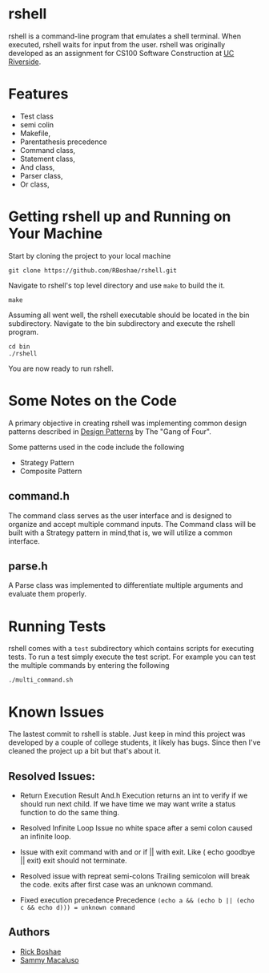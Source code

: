 # rshell
rshell is a command-line program that emulates a shell terminal. When executed, 
rshell waits for input from the user. rshell was originally developed as an 
assignment for CS100 Software Construction at 
[UC Riverside](https://www.engr.ucr.edu/). 

# Features
	
* Test class
* semi colin
* Makefile,
* Parentathesis precedence
* Command class,
* Statement class,
* And class,
* Parser class,
* Or class,


# Getting rshell up and Running on Your Machine
Start by cloning the project to your local machine
```
git clone https://github.com/RBoshae/rshell.git
```

Navigate to rshell's top level directory and use ```make``` to build the it.
```
make
```

Assuming all went well, the rshell executable should be located in the bin
subdirectory. Navigate to the bin subdirectory and execute the rshell
program.

```
cd bin
./rshell
```
You are now ready to run rshell.

# Some Notes on the Code
A primary objective in creating rshell was implementing common design 
patterns described in 
[Design Patterns](https://en.wikipedia.org/wiki/Design_Patterns) by The "Gang 
of Four". 

Some patterns used in the code include the following
* Strategy Pattern
* Composite Pattern

## command.h
The command class serves as the user interface and is designed to organize and 
accept multiple command inputs. The Command class will be built with a 
Strategy pattern in mind,that is, we will utilize a common interface.

## parse.h
A Parse class was implemented to differentiate multiple arguments and evaluate 
them properly. 

# Running Tests
rshell comes with a ```test``` subdirectory which contains scripts for 
executing tests. To run a test simply execute the test script. For example you 
can test the multiple commands by entering the following 
```
./multi_command.sh
```

# Known Issues
The lastest commit to rshell is stable. Just keep in mind this project was 
developed by a couple of college students, it likely has bugs. 
Since then I've cleaned the project up a bit but that's about it. 
	
## Resolved Issues:
* Return Execution Result And.h
Execution returns an int to verify if we should run next child. If we have 
time we may want write a status function to do the same thing.
	
* Resolved Infinite Loop Issue
no white space after a semi colon caused an infinite loop.

* Issue with exit command with and or 
if || with exit. Like ( echo goodbye || exit) exit should not terminate.

* Resolved issue with repreat semi-colons
Trailing semicolon will break the code.
exits after first case was an unknown command.

* Fixed execution precedence
Precedence ```(echo a && (echo b || (echo c && echo d))) = unknown command```

## Authors
* [Rick Boshae](https://www.rboshae.github.io)
* [Sammy Macaluso](https://www.linkedin.com/in/sammy-macaluso/)
